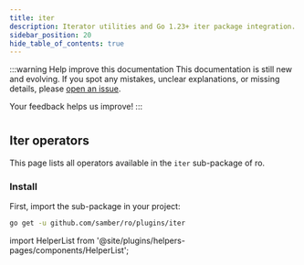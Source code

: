 ```yaml
---
title: iter
description: Iterator utilities and Go 1.23+ iter package integration.
sidebar_position: 20
hide_table_of_contents: true
---
```


:::warning Help improve this documentation
This documentation is still new and evolving. If you spot any mistakes, unclear explanations, or missing details, please [open an issue](https://github.com/samber/ro/issues).

Your feedback helps us improve!
:::

#
## Iter operators

This page lists all operators available in the `iter` sub-package of ro.

### Install

First, import the sub-package in your project:

```bash
go get -u github.com/samber/ro/plugins/iter
```

import HelperList from '@site/plugins/helpers-pages/components/HelperList';

<HelperList 
  type="plugin"
  category="iter"
/>
